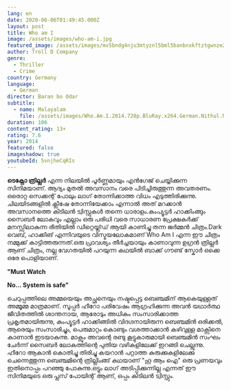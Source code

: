 ```yaml
---
lang: en
date: 2020-06-06T01:49:45.000Z
layout: post
title: Who am I
image: /assets/images/who-am-i.jpg
featured_image: /assets/images/mv5bndg4nju3mtyznl5bml5banbnxkftztgwnze2mdu2mje-._v1_ql50_sy1000_cr0-0-707-1000_al_.jpg
author: Troll D Company
genre:
  - Thriller
  - Crime
country: Germany
language:
  - German
director: Baran bo Odar
subtitle:
  - name: Malayalam
    file: /assets/images/Who.Am.I.2014.720p.BluRay.x264.German.Nithul.Msone.srt
duration: 106
content_rating: 13+
rating: 7.6
year: 2014
featured: false
imageshadow: true
youtubeId: 5vnjheCqRIs
---
```

**ടെക്നോ ത്രില്ലർ** എന്ന നിലയിൽ പൂർണ്ണമായും എൻഗേജ് ചെയ്യിക്കുന്ന സിനിമയാണ്. ആദ്യം മുതൽ അവസാനം വരെ പിടിച്ചിരുത്തുന്ന അവതരണം. ഒരൊറ്റ സെക്കന്റ്‌ പോലും ലാഗ് തോന്നിക്കാത്ത വിധം എടുത്തിരിക്കുന്നു. ചിലയിടങ്ങളിൽ ക്ലീഷേ തോന്നിയേക്കാം എന്നാൽ അത് മറക്കാൻ അവസാനത്തെ കിടിലൻ ട്വിസ്റ്റുകൾ തന്നെ ധാരാളം.കംപ്യൂട്ടർ ഹാക്കിംങ്ങും സൈബർ ലോകവും എല്ലാം ഒരു പരിധി വരെ സാധാരണ പ്രേക്ഷകർക്ക് മനസ്സിലാകുന്ന രീതിയിൽ ഡീറ്റെയ്ല്ഡ് ആയി കാണിച്ചു തന്ന ജർമ്മൻ ചിത്രം.Dark വെബ്, ഹാക്കിങ് എന്നിവയുടെ വിസ്മയലോകമാണ് Who Am I എന്ന ഈ ചിത്രം നമ്മുക്ക് കാട്ടിത്തരുന്നത്.ഒരു പ്രാവശ്യം തീർച്ചയായും കാണാവുന്ന ഉഗ്രൻ ത്രില്ലർ ആണ് ചിത്രം, നല്ല വേഗതയിൽ പറയുന്ന കഥയിൽ ബാക്ക് ഗൗണ്ട് സ്കോർ ഒക്കെ ഒരേ പൊളിയാണ്.

**"Must Watch**

**No... System is safe"**

ചെറുപ്പത്തിലെ അമ്മയെയും അച്ഛനെയും നഷ്ടപ്പെട്ട ബെഞ്ചമിന് ആകെയുള്ളത് അമ്മൂമ്മ മാത്രമാണ്. സൂപ്പർ ഹീറോ പരിവേഷം ആഗ്രഹിക്കുന്ന അവൻ യഥാർത്ഥ ജീവിതത്തിൽ ശാന്തനായ, ആരോടും അധികം സംസാരിക്കാത്ത പ്രകൃതമായിരുന്നു, കംപ്യൂട്ടർ ഹാക്കിങ്ങിൽ വിദഗ്ദനായിരുന്ന ബെഞ്ചമിൻ ഒരിക്കൽ, ആരെയും സംസാരിച്ചും, പെരുമാറ്റം കൊണ്ടും വശത്താക്കാൻ കഴിവുള്ള മാക്സിനെ കാണാൻ ഇടയാകുന്നു. മാക്സും അവന്റെ രണ്ടു കൂട്ടുകാരുമായി ബെഞ്ചമിൻ സംഘം ചേർന്ന് സൈബർ ലോകത്തിന്റെ പുതിയ വഴികളിലേക്ക് ഇറങ്ങി ചെല്ലുന്നു. ഹീറോ ആകാൻ കൊതിച്ചു തിരിച്ചു കയറാൻ പറ്റാത്ത കുരുക്കുകളിലേക്കു ചെന്നെത്തുന്ന ബെഞ്ചമിന്റെ ത്രില്ലിംങ്ങ് കഥയാണ് "ഹൂ ആം ഐ" ഒരു പ്രണയവും ഇതിനൊപ്പം പറഞ്ഞു പോകുന്നു.ഒട്ടും ലാഗ് അടിപ്പിക്കുന്നില്ല എന്നത് ഈ സിനിമയുടെ ഒരു പ്ലസ് പോയിന്റ് ആണ്, ഒപ്പം കിടിലൻ ട്വിസ്റ്റും.
